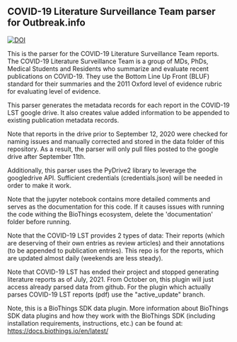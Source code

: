 ## COVID-19 Literature Surveillance Team parser for Outbreak.info
[![DOI](https://zenodo.org/badge/297455031.svg)](https://zenodo.org/badge/latestdoi/297455031)

This is the parser for the COVID-19 Literature Surveillance Team reports.  The COVID-19 Literature Surveillance Team is a group of MDs, PhDs, Medical Students and Residents who summarize and evaluate recent publications on COVID-19. They use the Bottom Line Up Front (BLUF) standard for their summaries and the 2011 Oxford level of evidence rubric for evaluating level of evidence.

This parser generates the metadata records for each report in the COVID-19 LST google drive. It also creates value added information to be appended to existing publication metadata records.

Note that reports in the drive prior to September 12, 2020 were checked for naming issues and manually corrected and stored in the data folder of this repository.  As a result, the parser will only pull files posted to the google drive after September 11th.

Additionally, this parser uses the PyDrive2 library to leverage the googledrive API. Sufficient credentials (credentials.json) will be needed in order to make it work.

Note that the jupyter notebook contains more detailed comments and serves as the documentation for this code. If it causes issues with running the code withing the BioThings ecosystem, delete the 'documentation' folder before running.

Note that the COVID-19 LST provides 2 types of data: Their reports (which are deserving of their own entries as review articles) and their annotations (to be appended to publication entries).  This repo is for the reports, which are updated almost daily (weekends are less steady). 

Note that COVID-19 LST has ended their project and stopped generating literature reports as of July, 2021. From October on, this plugin will just access already parsed data from github. For the plugin which actually parses COVID-19 LST reports (pdf) use the "active_update" branch.

Note, this is a BioThings SDK data plugin. More information about BioThings SDK data plugins and how they work with the BioThings SDK (including installation requirements, instructions, etc.) can be found at: https://docs.biothings.io/en/latest/
